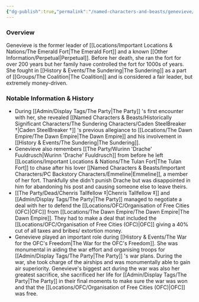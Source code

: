 ```yaml
---
{"dg-publish":true,"permalink":"/named-characters-and-beasts/genevieve/","tags":["NPC"]}
---
```



### Overview
Genevieve is the former leader of [[Locations/Important Locations & Nations/The Emerald Fort\|The Emerald Fort]] and a known [[Other Information/Perpetual\|Perpetual]]. Before her death, she ran the fort for over 200 years but her family have controlled the fort for 1000s of years. She fought in [[History & Events/The Sundering\|The Sundering]] as a part of [[Groups/The Coalition\|The Coalition]] and is considered a fair leader, but extremely money-driven. 

### Notable Information & History 
- During [[Admin/Display Tags/The Party\|The Party]] 's first encounter with her, she revealed [[Named Characters & Beasts/Historically Significant  Characters/The Sundering Characters/Caden SteelBreaker †\|Caden SteelBreaker †]] 's previous allegiance to [[Locations/The Dawn Empire/The Dawn Empire\|The Dawn Empire]] and his involvement in [[History & Events/The Sundering\|The Sundering]]. 
- Genevieve also remembers [[The Party/Wurinn 'Drache' Fuuldrusch\|Wurinn 'Drache' Fuuldrusch]] from before he left [[Locations/Important Locations & Nations/The Tulan Fort\|The Tulan Fort]] to chase after his lover [[Named Characters & Beasts/Important Characters/PC Backstory Characters/Emmeline\|Emmeline]], a member of her fort. Thankfully she didn't punish Drache but was disappointed in him for abandoning his post and causing someone else to leave theirs. 
- [[The Party/Dead/Chenris Tallfellow ‡\|Chenris Tallfellow ‡]] and [[Admin/Display Tags/The Party\|The Party]] managed to negotiate a deal with her to defend the [[Locations/OFC/Organisation of Free Cities (OFC)\|OFC]] from [[Locations/The Dawn Empire/The Dawn Empire\|The Dawn Empire]]. They had to make a deal that included the [[Locations/OFC/Organisation of Free Cities (OFC)\|OFC]] giving a 40% cut of all taxes and bribes/ extortion money.
- Genevieve played an important role during [[History & Events/The War for the OFC's Freedom\|The War for the OFC's Freedom]]. She was monumental in aiding the war effort and organising troops for [[Admin/Display Tags/The Party\|The Party]] 's war plans. During the war, she took charge of the airships and was monumentally able to gain air superiority. Genevieve's biggest act during the war was also her greatest sacrifice, she sacrificed her life for [[Admin/Display Tags/The Party\|The Party]] in their final moments to make sure the war was won and that the [[Locations/OFC/Organisation of Free Cities (OFC)\|OFC]] was free.